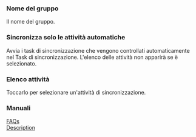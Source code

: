 ### Nome del gruppo  
Il nome del gruppo.  

### Sincronizza solo le attività automatiche  
Avvia i task di sincronizzazione che vengono controllati automaticamente nel Task di sincronizzazione. L'elenco delle attività non apparirà se è selezionato.  

### Elenco attività  
Toccarlo per selezionare un'attività di sincronizzazione.  

### Manuali  
[FAQs](https://sentaroh.github.io/Documents/SMBSync3/SMBSync3_FAQ_EN.htm)  
[Description](https://sentaroh.github.io/Documents/SMBSync3/SMBSync3_Desc_EN.htm)  
